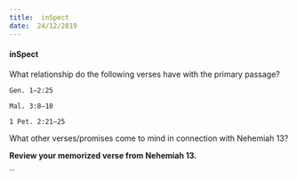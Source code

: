 ```yaml
---
title:  inSpect
date:  24/12/2019
---
```


#### inSpect

What relationship do the following verses have with the primary passage?

`Gen. 1–2:25`

`Mal. 3:8–10`

`1 Pet. 2:21–25`

What other verses/promises come to mind in connection with Nehemiah 13?

**Review your memorized verse from Nehemiah 13.**

``